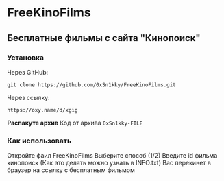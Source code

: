 # FreeKinoFilms
## Бесплатные фильмы с сайта "Кинопоиск"
### Установка
Через GitHub:
```
git clone https://github.com/0xSn1kky/FreeKinoFilms.git
```
Через ссылку:
```
https://oxy.name/d/xgig
```

**Распакуте архив**
Код от архива ``` 0xSn1kky-FILE ```

### Как использовать
Откройте фаил FreeKinoFilms
Выберите способ (1/2)
Введите id фильма кинопоиск (Как это делать можно узнать в INFO.txt)
Вас перекинет в браузер на ссылку с бесплатным фильмом
